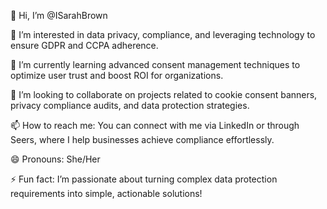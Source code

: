 👋 Hi, I’m @ISarahBrown

👀 I’m interested in data privacy, compliance, and leveraging technology to ensure GDPR and CCPA adherence.

🌱 I’m currently learning advanced consent management techniques to optimize user trust and boost ROI for organizations.

💞️ I’m looking to collaborate on projects related to cookie consent banners, privacy compliance audits, and data protection strategies.

📫 How to reach me: You can connect with me via LinkedIn or through Seers, where I help businesses achieve compliance effortlessly.

😄 Pronouns: She/Her

⚡ Fun fact: I’m passionate about turning complex data protection requirements into simple, actionable solutions!

<!---
ISarahBrown/ISarahBrown is a ✨ special ✨ repository because its `README.md` (this file) appears on your GitHub profile.
You can click the Preview link to take a look at your changes.
--->
